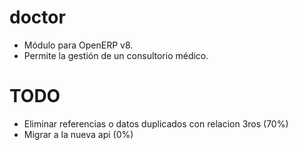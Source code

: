 doctor
======

- Módulo para OpenERP v8. 
- Permite la gestión de un consultorio médico.
 
TODO
====
 - Eliminar referencias o datos duplicados con relacion 3ros (70%)
 - Migrar a la nueva api (0%)

